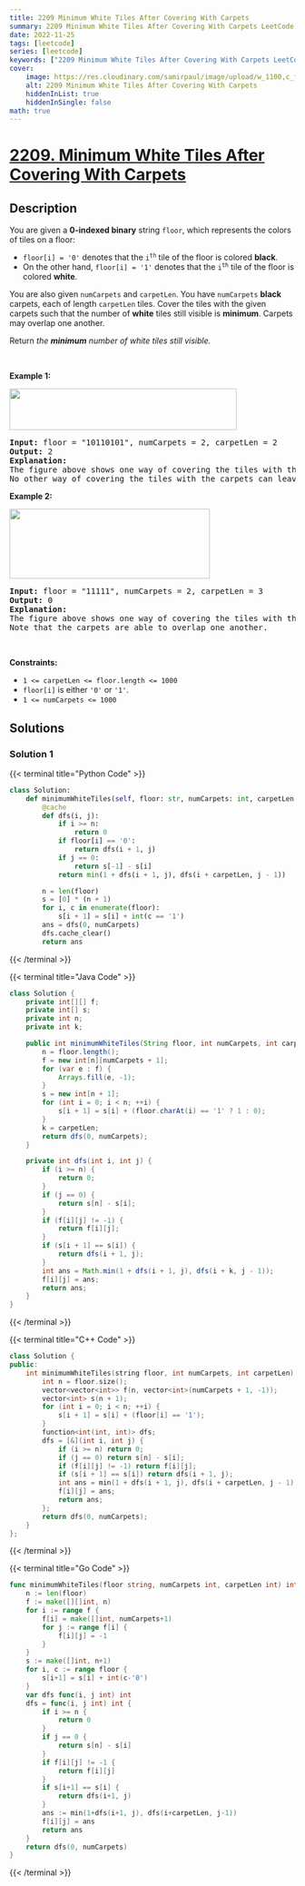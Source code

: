 ```yaml
---
title: 2209 Minimum White Tiles After Covering With Carpets
summary: 2209 Minimum White Tiles After Covering With Carpets LeetCode Solution Explained
date: 2022-11-25
tags: [leetcode]
series: [leetcode]
keywords: ["2209 Minimum White Tiles After Covering With Carpets LeetCode Solution Explained in all languages", "2209 Minimum White Tiles After Covering With Carpets", "LeetCode", "leetcode solution in Python3 C++ Java Go PHP Ruby Swift TypeScript Rust C# JavaScript C", "GeeksforGeeks", "InterviewBit", "Coding Ninjas", "HackerRank", "HackerEarth", "CodeChef", "TopCoder", "AlgoExpert", "freeCodeCamp", "Codeforces", "GitHub", "AtCoder", "Samir Paul"]
cover:
    image: https://res.cloudinary.com/samirpaul/image/upload/w_1100,c_fit,co_rgb:FFFFFF,l_text:Arial_75_bold:2209 Minimum White Tiles After Covering With Carpets - Solution Explained/problem-solving.webp
    alt: 2209 Minimum White Tiles After Covering With Carpets
    hiddenInList: true
    hiddenInSingle: false
math: true
---
```



# [2209. Minimum White Tiles After Covering With Carpets](https://leetcode.com/problems/minimum-white-tiles-after-covering-with-carpets)


## Description

<p>You are given a <strong>0-indexed binary</strong> string <code>floor</code>, which represents the colors of tiles on a floor:</p>

<ul>
	<li><code>floor[i] = &#39;0&#39;</code> denotes that the <code>i<sup>th</sup></code> tile of the floor is colored <strong>black</strong>.</li>
	<li>On the other hand, <code>floor[i] = &#39;1&#39;</code> denotes that the <code>i<sup>th</sup></code> tile of the floor is colored <strong>white</strong>.</li>
</ul>

<p>You are also given <code>numCarpets</code> and <code>carpetLen</code>. You have <code>numCarpets</code> <strong>black</strong> carpets, each of length <code>carpetLen</code> tiles. Cover the tiles with the given carpets such that the number of <strong>white</strong> tiles still visible is <strong>minimum</strong>. Carpets may overlap one another.</p>

<p>Return <em>the <strong>minimum</strong> number of white tiles still visible.</em></p>

<p>&nbsp;</p>
<p><strong class="example">Example 1:</strong></p>
<img alt="" src="https://spcdn.pages.dev/leetcode/problems/2209.Minimum%20White%20Tiles%20After%20Covering%20With%20Carpets/images/ex1-1.png" style="width: 400px; height: 73px;" />
<pre>
<strong>Input:</strong> floor = &quot;10110101&quot;, numCarpets = 2, carpetLen = 2
<strong>Output:</strong> 2
<strong>Explanation:</strong> 
The figure above shows one way of covering the tiles with the carpets such that only 2 white tiles are visible.
No other way of covering the tiles with the carpets can leave less than 2 white tiles visible.
</pre>

<p><strong class="example">Example 2:</strong></p>
<img alt="" src="https://spcdn.pages.dev/leetcode/problems/2209.Minimum%20White%20Tiles%20After%20Covering%20With%20Carpets/images/ex2.png" style="width: 353px; height: 123px;" />
<pre>
<strong>Input:</strong> floor = &quot;11111&quot;, numCarpets = 2, carpetLen = 3
<strong>Output:</strong> 0
<strong>Explanation:</strong> 
The figure above shows one way of covering the tiles with the carpets such that no white tiles are visible.
Note that the carpets are able to overlap one another.
</pre>

<p>&nbsp;</p>
<p><strong>Constraints:</strong></p>

<ul>
	<li><code>1 &lt;= carpetLen &lt;= floor.length &lt;= 1000</code></li>
	<li><code>floor[i]</code> is either <code>&#39;0&#39;</code> or <code>&#39;1&#39;</code>.</li>
	<li><code>1 &lt;= numCarpets &lt;= 1000</code></li>
</ul>

## Solutions

### Solution 1

<!-- tabs:start -->

{{< terminal title="Python Code" >}}
```python
class Solution:
    def minimumWhiteTiles(self, floor: str, numCarpets: int, carpetLen: int) -> int:
        @cache
        def dfs(i, j):
            if i >= n:
                return 0
            if floor[i] == '0':
                return dfs(i + 1, j)
            if j == 0:
                return s[-1] - s[i]
            return min(1 + dfs(i + 1, j), dfs(i + carpetLen, j - 1))

        n = len(floor)
        s = [0] * (n + 1)
        for i, c in enumerate(floor):
            s[i + 1] = s[i] + int(c == '1')
        ans = dfs(0, numCarpets)
        dfs.cache_clear()
        return ans
```
{{< /terminal >}}

{{< terminal title="Java Code" >}}
```java
class Solution {
    private int[][] f;
    private int[] s;
    private int n;
    private int k;

    public int minimumWhiteTiles(String floor, int numCarpets, int carpetLen) {
        n = floor.length();
        f = new int[n][numCarpets + 1];
        for (var e : f) {
            Arrays.fill(e, -1);
        }
        s = new int[n + 1];
        for (int i = 0; i < n; ++i) {
            s[i + 1] = s[i] + (floor.charAt(i) == '1' ? 1 : 0);
        }
        k = carpetLen;
        return dfs(0, numCarpets);
    }

    private int dfs(int i, int j) {
        if (i >= n) {
            return 0;
        }
        if (j == 0) {
            return s[n] - s[i];
        }
        if (f[i][j] != -1) {
            return f[i][j];
        }
        if (s[i + 1] == s[i]) {
            return dfs(i + 1, j);
        }
        int ans = Math.min(1 + dfs(i + 1, j), dfs(i + k, j - 1));
        f[i][j] = ans;
        return ans;
    }
}
```
{{< /terminal >}}

{{< terminal title="C++ Code" >}}
```cpp
class Solution {
public:
    int minimumWhiteTiles(string floor, int numCarpets, int carpetLen) {
        int n = floor.size();
        vector<vector<int>> f(n, vector<int>(numCarpets + 1, -1));
        vector<int> s(n + 1);
        for (int i = 0; i < n; ++i) {
            s[i + 1] = s[i] + (floor[i] == '1');
        }
        function<int(int, int)> dfs;
        dfs = [&](int i, int j) {
            if (i >= n) return 0;
            if (j == 0) return s[n] - s[i];
            if (f[i][j] != -1) return f[i][j];
            if (s[i + 1] == s[i]) return dfs(i + 1, j);
            int ans = min(1 + dfs(i + 1, j), dfs(i + carpetLen, j - 1));
            f[i][j] = ans;
            return ans;
        };
        return dfs(0, numCarpets);
    }
};
```
{{< /terminal >}}

{{< terminal title="Go Code" >}}
```go
func minimumWhiteTiles(floor string, numCarpets int, carpetLen int) int {
	n := len(floor)
	f := make([][]int, n)
	for i := range f {
		f[i] = make([]int, numCarpets+1)
		for j := range f[i] {
			f[i][j] = -1
		}
	}
	s := make([]int, n+1)
	for i, c := range floor {
		s[i+1] = s[i] + int(c-'0')
	}
	var dfs func(i, j int) int
	dfs = func(i, j int) int {
		if i >= n {
			return 0
		}
		if j == 0 {
			return s[n] - s[i]
		}
		if f[i][j] != -1 {
			return f[i][j]
		}
		if s[i+1] == s[i] {
			return dfs(i+1, j)
		}
		ans := min(1+dfs(i+1, j), dfs(i+carpetLen, j-1))
		f[i][j] = ans
		return ans
	}
	return dfs(0, numCarpets)
}
```
{{< /terminal >}}

<!-- tabs:end -->

<!-- end -->

